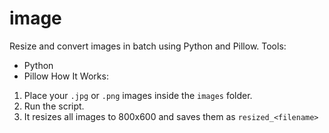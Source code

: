 # image
Resize and convert images in batch using Python and Pillow.
Tools:
- Python
- Pillow
How It Works:
1. Place your `.jpg` or `.png` images inside the `images` folder.
2. Run the script.
3. It resizes all images to 800x600 and saves them as `resized_<filename>`
